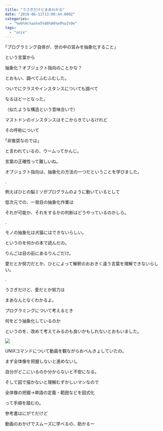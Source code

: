 ```yaml
---
title: "うさぎだけどまあわかる"
date: "2019-06-11T13:00:44.000Z"
categories: 
  - "%e6%9c%aa%e5%88%86%e9%a1%9e"
tags: 
  - "unix"
---
```


｢プログラミング自体が、世の中の営みを抽象化すること｣

という言葉から

抽象化？オブジェクト指向のことかな？

とおもい、調べてふむふむした。

ついでにクラスやインスタンスについても調べて

なるほどーとなった。

（似たような構造という意味合いで）

マストドンのインスタンスはそこからきているけれど

その呼称について

｢非推奨なのでは｣

と言われているの、ウームってかんじ。

言葉の正確性って難しいね。

オブジェクト指向は、抽象化の方法の一つだということを学びました。

.

例えばひとの脳ミソがプログラムのように動いているとして

低次元での、一発目の抽象化作業は

それが可能か、それをするかの判断はどうやっているのかしら。

.

モノの抽象化は犬猫にはできないらしい。

というのを何かの本で読んだの。

りんごは目の前にあるりんごだけ。

愛だとか努力だとか、ひとによって解釈のおおきく違う言葉を理解できないらしい。

.

うさぎだけど、愛だとか努力は

まあなんとなくわかるよ。

プログラミングについて考えるとき

何をどう抽象化しているのか

というのを、改めて考えてみるのも良いかもしれないとおもいました。

![](images/19-06-11-20-04-01-318_deco2561869366969173943.jpg)

UNIXコマンドについて動画を観ながらおべんきょしていたの。

まず全体像を把握しないと進めないし

自分がどこにいるのか分からないと不安になる。

そして図で描かないと理解むずかしいマンなので

全体像の把握→単語の定義・範囲などを図式化

って手順を踏むの。

参考書はにがてだけど

動画のおかげでスムーズに学べるの、助かるー
